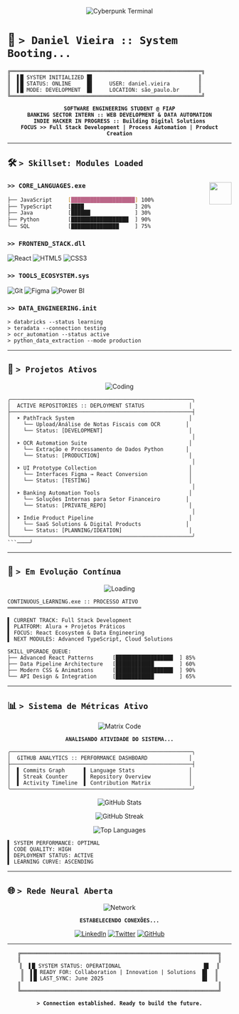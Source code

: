 <div align="center">

![Cyberpunk Terminal](https://media.giphy.com/media/26tn33aiTi1jkl6H6/giphy.gif)

</div>

# 🧬 `> Daniel Vieira :: System Booting...`

```
╔════════════════════════════════════════════════════════════╗
║  ▌█ SYSTEM INITIALIZED █▌                                 ║
║  ▌█ STATUS: ONLINE     █▌     USER: daniel.vieira         ║
║  ▌█ MODE: DEVELOPMENT  █▌     LOCATION: são_paulo.br      ║
╚════════════════════════════════════════════════════════════╝
```

<div align="center">

**`SOFTWARE ENGINEERING STUDENT @ FIAP`**  
**`BANKING SECTOR INTERN :: WEB DEVELOPMENT & DATA AUTOMATION`**  
**`INDIE HACKER IN PROGRESS :: Building Digital Solutions`**  
**`FOCUS >> Full Stack Development | Process Automation | Product Creation`**

</div>

---

## 🛠 `> Skillset: Modules Loaded`

<div align="left">

<img src="https://media.giphy.com/media/ZVik7pBtu9dNS/giphy.gif" width="50" align="right">

### `>> CORE_LANGUAGES.exe`
```bash
├── JavaScript     [████████████████████] 100%
├── TypeScript     [████                ] 20%
├── Java           [██████              ] 30%
├── Python         [██████████████████  ] 90%
└── SQL            [███████████████     ] 75%
```

### `>> FRONTEND_STACK.dll`
![React](https://img.shields.io/badge/React-20232A?style=for-the-badge&logo=react&logoColor=61DAFB)
![HTML5](https://img.shields.io/badge/HTML5-E34F26?style=for-the-badge&logo=html5&logoColor=white)
![CSS3](https://img.shields.io/badge/CSS3-1572B6?style=for-the-badge&logo=css3&logoColor=white)

### `>> TOOLS_ECOSYSTEM.sys`
![Git](https://img.shields.io/badge/Git-F05032?style=for-the-badge&logo=git&logoColor=white)
![Figma](https://img.shields.io/badge/Figma-F24E1E?style=for-the-badge&logo=figma&logoColor=white)
![Power BI](https://img.shields.io/badge/Power_BI-F2C811?style=for-the-badge&logo=powerbi&logoColor=black)

### `>> DATA_ENGINEERING.init`
```
> databricks --status learning
> teradata --connection testing  
> ocr_automation --status active
> python_data_extraction --mode production
```

</div>

---

## 📂 `> Projetos Ativos`

<div align="center">

![Coding](https://media.giphy.com/media/qgQUggAC3Pfv687qPC/giphy.gif)

</div>

```
╭─────────────────────────────────────────────────────────╮
│  ACTIVE REPOSITORIES :: DEPLOYMENT STATUS              │
├─────────────────────────────────────────────────────────┤
│  ➤ PathTrack System                                    │
│    └── Upload/Análise de Notas Fiscais com OCR        │
│    └── Status: [DEVELOPMENT]                           │
│                                                         │
│  ➤ OCR Automation Suite                                │
│    └── Extração e Processamento de Dados Python       │
│    └── Status: [PRODUCTION]                            │
│                                                         │
│  ➤ UI Prototype Collection                             │
│    └── Interfaces Figma → React Conversion             │
│    └── Status: [TESTING]                               │
│                                                         │
│  ➤ Banking Automation Tools                            │
│    └── Soluções Internas para Setor Financeiro        │
│    └── Status: [PRIVATE_REPO]                          │
│                                                         │
│  ➤ Indie Product Pipeline                              │
│    └── SaaS Solutions & Digital Products              │
│    └── Status: [PLANNING/IDEATION]                     │
╰─────────────────────────────────────────────────────────╯
```────╯
```

---

## 🔄 `> Em Evolução Contínua`

<div align="center">

![Loading](https://media.giphy.com/media/3oEjI6SIIHBdRxXI40/giphy.gif)

</div>

```
CONTINUOUS_LEARNING.exe :: PROCESSO ATIVO
══════════════════════════════════════════

▌ CURRENT TRACK: Full Stack Development
▌ PLATFORM: Alura + Projetos Práticos  
▌ FOCUS: React Ecosystem & Data Engineering
▌ NEXT MODULES: Advanced TypeScript, Cloud Solutions

SKILL_UPGRADE_QUEUE:
├── Advanced React Patterns      [██████████████████  ] 85%
├── Data Pipeline Architecture   [████████████        ] 60%
├── Modern CSS & Animations      [██████████████████  ] 90%
└── API Design & Integration     [████████████        ] 65%
```

---

## 📊 `> Sistema de Métricas Ativo`

<div align="center">

![Matrix Code](https://media.giphy.com/media/077i6AULCXc0FKTj9s/giphy.gif)

**`ANALISANDO ATIVIDADE DO SISTEMA...`**

</div>

```
╭─────────────────────────────────────────────────────────╮
│  GITHUB ANALYTICS :: PERFORMANCE DASHBOARD             │
├─────────────────────────────────────────────────────────┤
│  ▌ Commits Graph      ▌ Language Stats                 │
│  ▌ Streak Counter     ▌ Repository Overview            │
│  ▌ Activity Timeline  ▌ Contribution Matrix            │
╰─────────────────────────────────────────────────────────╯
```

<div align="center">

![GitHub Stats](https://github-readme-stats.vercel.app/api?username=FlyingHigh520741&show_icons=true&theme=radical&hide_border=true&bg_color=0d1117&title_color=c792ea&text_color=79d3c3&icon_color=bb86fc)

![GitHub Streak](https://github-readme-streak-stats.herokuapp.com/?user=FlyingHigh520741&theme=radical&hide_border=true&background=0d1117&stroke=79d3c3&ring=c792ea&fire=bb86fc&currStreakLabel=79d3c3)

</div>

<div align="center">

![Top Languages](https://github-readme-stats.vercel.app/api/top-langs/?username=FlyingHigh520741&layout=compact&theme=radical&hide_border=true&bg_color=0d1117&title_color=c792ea&text_color=79d3c3)

</div>

```
▌ SYSTEM PERFORMANCE: OPTIMAL
▌ CODE QUALITY: HIGH  
▌ DEPLOYMENT STATUS: ACTIVE
▌ LEARNING CURVE: ASCENDING
```

---

## 🌐 `> Rede Neural Aberta`

<div align="center">

![Network](https://media.giphy.com/media/3o7bu8sRnYpTOG1p8Q/giphy.gif)

**`ESTABELECENDO CONEXÕES...`**

[![LinkedIn](https://img.shields.io/badge/LinkedIn-0077B5?style=for-the-badge&logo=linkedin&logoColor=white)](https://www.linkedin.com/in/daniel-vieira-novais-3a644a148/)
[![Twitter](https://img.shields.io/badge/X-000000?style=for-the-badge&logo=x&logoColor=white)](https://x.com/Vulg0zk)
[![GitHub](https://img.shields.io/badge/GitHub-100000?style=for-the-badge&logo=github&logoColor=white)](https://github.com/FlyingHigh520741)

</div>

---

<div align="center">

```
╔══════════════════════════════════════════════════════════════╗
║                                                              ║
║  ▌█ SYSTEM STATUS: OPERATIONAL                          █▌  ║
║  ▌█ READY FOR: Collaboration | Innovation | Solutions  █▌  ║
║  ▌█ LAST_SYNC: June 2025                               █▌  ║
║                                                              ║
╚══════════════════════════════════════════════════════════════╝
```

**`> Connection established. Ready to build the future.`**

</div>
